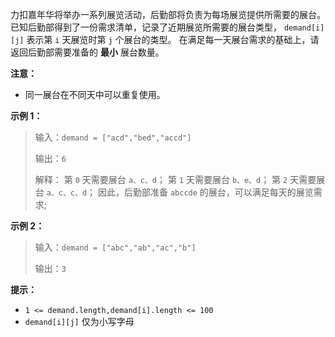 力扣嘉年华将举办一系列展览活动，后勤部将负责为每场展览提供所需要的展台。
已知后勤部得到了一份需求清单，记录了近期展览所需要的展台类型， `demand[i][j]` 表示第 `i` 天展览时第 `j` 个展台的类型。
在满足每一天展台需求的基础上，请返回后勤部需要准备的 **最小** 展台数量。

**注意：**
- 同一展台在不同天中可以重复使用。

**示例 1：**
>输入：`demand = ["acd","bed","accd"]`
>
>输出：`6`
>
>解释：
>第 `0` 天需要展台 `a、c、d`；
>第 `1` 天需要展台 `b、e、d`；
>第 `2` 天需要展台 `a、c、c、d`；
>因此，后勤部准备 `abccde` 的展台，可以满足每天的展览需求;

**示例 2：**
>输入：`demand = ["abc","ab","ac","b"]`
>
>输出：`3`


**提示：**
- `1 <= demand.length,demand[i].length <= 100`
- `demand[i][j]` 仅为小写字母